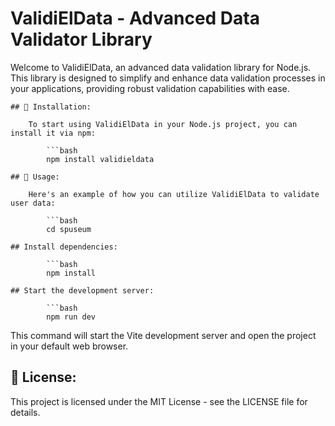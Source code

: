 
# ValidiElData - Advanced Data Validator Library

Welcome to ValidiElData, an advanced data validation library for Node.js. This library is designed to simplify and enhance data validation processes in your applications, providing robust validation capabilities with ease.


    ## 🚀 Installation:

        To start using ValidiElData in your Node.js project, you can install it via npm:

            ```bash
            npm install validieldata

    ## 🔧 Usage:
   
        Here's an example of how you can utilize ValidiElData to validate user data:

            ```bash
            cd spuseum
   
    ## Install dependencies:

            ```bash   
            npm install

    ## Start the development server:

            ```bash
            npm run dev

This command will start the Vite development server and open the project in your default web browser.

## 📄 License:
This project is licensed under the MIT License - see the LICENSE file for details.

